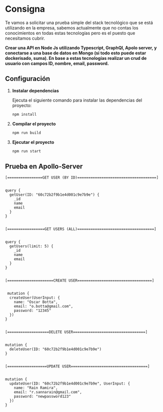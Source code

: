# Consigna

Te vamos a solicitar una prueba simple del stack tecnológico que se está utilizando en la
empresa, sabemos actualmente que no contas los conocimientos en todas estas
tecnologías pero es el puesto que necesitamos cubrir.

**Crear una API en Node Js utilizando Typescript, GraphQl, Apolo server, y conectarse a una
base de datos en Mongo (si todo esto puede estar dockerisado, suma). En base a estas
tecnologías realizar un crud de usuario con campos ID, nombre, email, password.**


## Configuración

1. **Instalar dependencias**

   Ejecuta el siguiente comando para instalar las dependencias del proyecto:

   ```bash
   npm install

2. **Compilar el proyecto**
   ```bash
   npm run build

3. **Ejecutar el proyecto**
   ```bash
   npm run start

## Prueba en Apollo-Server
```
[================GET USER (BY ID)====================================]


query {
  getUser(ID: "60c72b2f9b1e4d001c9e7b9e") {
    _id
    name
    email
  }
}


[=================GET USERS (ALL)===================================]


query {
  getUsers(limit: 5) {
    _id
    name
    email
  }
}


[=====================CREATE USER==================================]


 mutation {
  createUser(UserInput: {
    name: "Oscar Botta",
    email: "o.botta@gmail.com",
    password: "12345"
  })
}


[===================DELETE USER=================================]


mutation {
  deleteUser(ID: "60c72b2f9b1e4d001c9e7b9e")
}


[==================UPDATE USER===================================]


mutation {
  updateUser(ID: "60c72b2f9b1e4d001c9e7b9e", UserInput: {
    name: "Rain Ramira",
    email: "r.sannarain@gmail.com",
    password: "newpassword123"
  })
}
